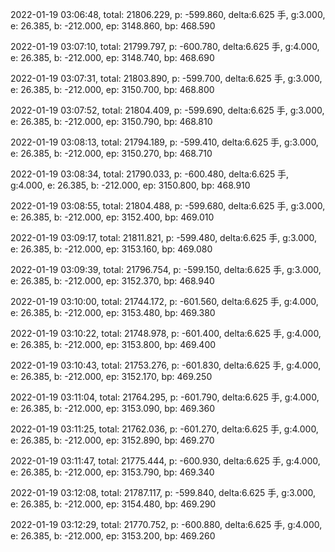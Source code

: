 2022-01-19 03:06:48, total: 21806.229, p: -599.860, delta:6.625 手, g:3.000, e: 26.385, b: -212.000, ep: 3148.860, bp: 468.590

2022-01-19 03:07:10, total: 21799.797, p: -600.780, delta:6.625 手, g:4.000, e: 26.385, b: -212.000, ep: 3148.740, bp: 468.690

2022-01-19 03:07:31, total: 21803.890, p: -599.700, delta:6.625 手, g:3.000, e: 26.385, b: -212.000, ep: 3150.700, bp: 468.800

2022-01-19 03:07:52, total: 21804.409, p: -599.690, delta:6.625 手, g:3.000, e: 26.385, b: -212.000, ep: 3150.790, bp: 468.810

2022-01-19 03:08:13, total: 21794.189, p: -599.410, delta:6.625 手, g:3.000, e: 26.385, b: -212.000, ep: 3150.270, bp: 468.710

2022-01-19 03:08:34, total: 21790.033, p: -600.480, delta:6.625 手, g:4.000, e: 26.385, b: -212.000, ep: 3150.800, bp: 468.910

2022-01-19 03:08:55, total: 21804.488, p: -599.680, delta:6.625 手, g:3.000, e: 26.385, b: -212.000, ep: 3152.400, bp: 469.010

2022-01-19 03:09:17, total: 21811.821, p: -599.480, delta:6.625 手, g:3.000, e: 26.385, b: -212.000, ep: 3153.160, bp: 469.080

2022-01-19 03:09:39, total: 21796.754, p: -599.150, delta:6.625 手, g:3.000, e: 26.385, b: -212.000, ep: 3152.370, bp: 468.940

2022-01-19 03:10:00, total: 21744.172, p: -601.560, delta:6.625 手, g:4.000, e: 26.385, b: -212.000, ep: 3153.480, bp: 469.380

2022-01-19 03:10:22, total: 21748.978, p: -601.400, delta:6.625 手, g:4.000, e: 26.385, b: -212.000, ep: 3153.800, bp: 469.400

2022-01-19 03:10:43, total: 21753.276, p: -601.830, delta:6.625 手, g:4.000, e: 26.385, b: -212.000, ep: 3152.170, bp: 469.250

2022-01-19 03:11:04, total: 21764.295, p: -601.790, delta:6.625 手, g:4.000, e: 26.385, b: -212.000, ep: 3153.090, bp: 469.360

2022-01-19 03:11:25, total: 21762.036, p: -601.270, delta:6.625 手, g:4.000, e: 26.385, b: -212.000, ep: 3152.890, bp: 469.270

2022-01-19 03:11:47, total: 21775.444, p: -600.930, delta:6.625 手, g:4.000, e: 26.385, b: -212.000, ep: 3153.790, bp: 469.340

2022-01-19 03:12:08, total: 21787.117, p: -599.840, delta:6.625 手, g:3.000, e: 26.385, b: -212.000, ep: 3154.480, bp: 469.290

2022-01-19 03:12:29, total: 21770.752, p: -600.880, delta:6.625 手, g:4.000, e: 26.385, b: -212.000, ep: 3153.200, bp: 469.260
